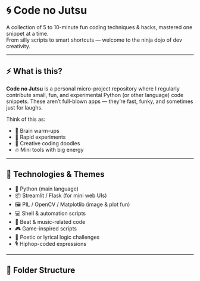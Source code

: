 # 🌀 Code no Jutsu

A collection of 5 to 10-minute fun coding techniques & hacks, mastered one snippet at a time.  
From silly scripts to smart shortcuts — welcome to the ninja dojo of dev creativity.

---

## ⚡ What is this?

**Code no Jutsu** is a personal micro-project repository where I regularly contribute small, fun, and experimental Python (or other language) code snippets. These aren’t full-blown apps — they’re fast, funky, and sometimes just for laughs.

Think of this as:
- 🧠 Brain warm-ups
- 🧪 Rapid experiments
- 🎨 Creative coding doodles
- 🔥 Mini tools with big energy

---

## 🧰 Technologies & Themes

- 🐍 Python (main language)
- 📦 Streamlit / Flask (for mini web UIs)
- 🖼️ PIL / OpenCV / Matplotlib (image & plot fun)
- 💻 Shell & automation scripts
- 🎵 Beat & music-related code
- 🎮 Game-inspired scripts
- 📜 Poetic or lyrical logic challenges
- 🎙️ Hiphop-coded expressions

---

## 📁 Folder Structure

